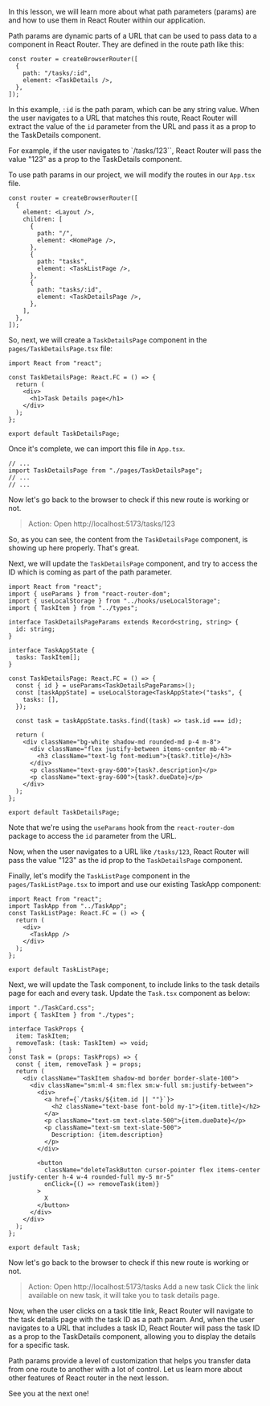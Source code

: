In this lesson, we will learn more about what path parameters (params) are and how to use them in React Router within our application.

Path params are dynamic parts of a URL that can be used to pass data to a component in React Router. They are defined in the route path like this:

```tsx
const router = createBrowserRouter([
  {
    path: "/tasks/:id",
    element: <TaskDetails />,
  },
]);
```

In this example, `:id` is the path param, which can be any string value. When the user navigates to a URL that matches this route, React Router will extract the value of the `id` parameter from the URL and pass it as a prop to the TaskDetails component.

For example, if the user navigates to `/tasks/123``, React Router will pass the value "123" as a prop to the TaskDetails component.

To use path params in our project, we will modify the routes in our `App.tsx` file.

```tsx
const router = createBrowserRouter([
  {
    element: <Layout />,
    children: [
      {
        path: "/",
        element: <HomePage />,
      },
      {
        path: "tasks",
        element: <TaskListPage />,
      },
      {
        path: "tasks/:id",
        element: <TaskDetailsPage />,
      },
    ],
  },
]);
```

So, next, we will create a `TaskDetailsPage` component in the `pages/TaskDetailsPage.tsx` file:

```tsx
import React from "react";

const TaskDetailsPage: React.FC = () => {
  return (
    <div>
      <h1>Task Details page</h1>
    </div>
  );
};

export default TaskDetailsPage;
```

Once it's complete, we can import this file in `App.tsx`.

```tsx
// ...
import TaskDetailsPage from "./pages/TaskDetailsPage";
// ...
// ...
```

Now let's go back to the browser to check if this new route is working or not.

> Action: Open http://localhost:5173/tasks/123

So, as you can see, the content from the `TaskDetailsPage` component, is showing up here properly. That's great.

Next, we will update the `TaskDetailsPage` component, and try to access the ID which is coming as part of the path parameter.

```tsx
import React from "react";
import { useParams } from "react-router-dom";
import { useLocalStorage } from "../hooks/useLocalStorage";
import { TaskItem } from "../types";

interface TaskDetailsPageParams extends Record<string, string> {
  id: string;
}

interface TaskAppState {
  tasks: TaskItem[];
}

const TaskDetailsPage: React.FC = () => {
  const { id } = useParams<TaskDetailsPageParams>();
  const [taskAppState] = useLocalStorage<TaskAppState>("tasks", {
    tasks: [],
  });

  const task = taskAppState.tasks.find((task) => task.id === id);

  return (
    <div className="bg-white shadow-md rounded-md p-4 m-8">
      <div className="flex justify-between items-center mb-4">
        <h3 className="text-lg font-medium">{task?.title}</h3>
      </div>
      <p className="text-gray-600">{task?.description}</p>
      <p className="text-gray-600">{task?.dueDate}</p>
    </div>
  );
};

export default TaskDetailsPage;
```

Note that we're using the `useParams` hook from the `react-router-dom` package to access the `id` parameter from the URL.

Now, when the user navigates to a URL like `/tasks/123`, React Router will pass the value "123" as the id prop to the `TaskDetailsPage` component.

Finally, let's modify the `TaskListPage` component in the `pages/TaskListPage.tsx` to import and use our existing TaskApp component:

```tsx
import React from "react";
import TaskApp from "../TaskApp";
const TaskListPage: React.FC = () => {
  return (
    <div>
      <TaskApp />
    </div>
  );
};

export default TaskListPage;
```

Next, we will update the Task component, to include links to the task details page for each and every task. Update the `Task.tsx` component as below:

```tsx
import "./TaskCard.css";
import { TaskItem } from "./types";

interface TaskProps {
  item: TaskItem;
  removeTask: (task: TaskItem) => void;
}
const Task = (props: TaskProps) => {
  const { item, removeTask } = props;
  return (
    <div className="TaskItem shadow-md border border-slate-100">
      <div className="sm:ml-4 sm:flex sm:w-full sm:justify-between">
        <div>
          <a href={`/tasks/${item.id || ""}`}>
            <h2 className="text-base font-bold my-1">{item.title}</h2>
          </a>
          <p className="text-sm text-slate-500">{item.dueDate}</p>
          <p className="text-sm text-slate-500">
            Description: {item.description}
          </p>
        </div>

        <button
          className="deleteTaskButton cursor-pointer flex items-center justify-center h-4 w-4 rounded-full my-5 mr-5"
          onClick={() => removeTask(item)}
        >
          X
        </button>
      </div>
    </div>
  );
};

export default Task;
```

Now let's go back to the browser to check if this new route is working or not.

> Action: Open http://localhost:5173/tasks
> Add a new task
> Click the link available on new task, it will take you to task details page.

Now, when the user clicks on a task title link, React Router will navigate to the task details page with the task ID as a path param. And, when the user navigates to a URL that includes a task ID, React Router will pass the task ID as a prop to the TaskDetails component, allowing you to display the details for a specific task.

Path params provide a level of customization that helps you transfer data from one route to another with a lot of control. Let us learn more about other features of React router in the next lesson.

See you at the next one!
